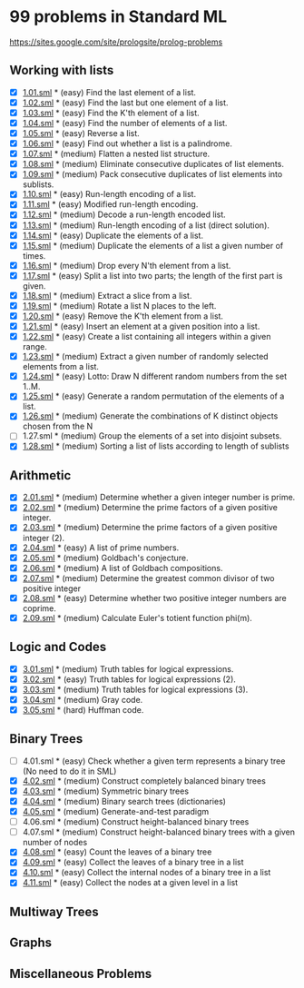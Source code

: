 # 99 problems in Standard ML

https://sites.google.com/site/prologsite/prolog-problems

## Working with lists
- [x] [1.01.sml](https://github.com/snahor/99/blob/master/sml/1.01.sml) * (easy) Find the last element of a list.
- [x] [1.02.sml](https://github.com/snahor/99/blob/master/sml/1.02.sml) * (easy) Find the last but one element of a list.
- [x] [1.03.sml](https://github.com/snahor/99/blob/master/sml/1.03.sml) * (easy) Find the K'th element of a list.
- [x] [1.04.sml](https://github.com/snahor/99/blob/master/sml/1.04.sml) * (easy) Find the number of elements of a list.
- [x] [1.05.sml](https://github.com/snahor/99/blob/master/sml/1.05.sml) * (easy) Reverse a list.
- [x] [1.06.sml](https://github.com/snahor/99/blob/master/sml/1.06.sml) * (easy) Find out whether a list is a palindrome.
- [x] [1.07.sml](https://github.com/snahor/99/blob/master/sml/1.07.sml) * (medium) Flatten a nested list structure.
- [x] [1.08.sml](https://github.com/snahor/99/blob/master/sml/1.08.sml) * (medium) Eliminate consecutive duplicates of list elements.
- [x] [1.09.sml](https://github.com/snahor/99/blob/master/sml/1.09.sml) * (medium) Pack consecutive duplicates of list elements into sublists.
- [x] [1.10.sml](https://github.com/snahor/99/blob/master/sml/1.10.sml) * (easy) Run-length encoding of a list.
- [x] [1.11.sml](https://github.com/snahor/99/blob/master/sml/1.11.sml) * (easy) Modified run-length encoding.
- [x] [1.12.sml](https://github.com/snahor/99/blob/master/sml/1.12.sml) * (medium) Decode a run-length encoded list.
- [x] [1.13.sml](https://github.com/snahor/99/blob/master/sml/1.13.sml) * (medium) Run-length encoding of a list (direct solution).
- [x] [1.14.sml](https://github.com/snahor/99/blob/master/sml/1.14.sml) * (easy) Duplicate the elements of a list.
- [x] [1.15.sml](https://github.com/snahor/99/blob/master/sml/1.15.sml) * (medium) Duplicate the elements of a list a given number of times.
- [x] [1.16.sml](https://github.com/snahor/99/blob/master/sml/1.16.sml) * (medium) Drop every N'th element from a list.
- [x] [1.17.sml](https://github.com/snahor/99/blob/master/sml/1.17.sml) * (easy) Split a list into two parts; the length of the first part is given.
- [x] [1.18.sml](https://github.com/snahor/99/blob/master/sml/1.18.sml) * (medium) Extract a slice from a list.
- [x] [1.19.sml](https://github.com/snahor/99/blob/master/sml/1.19.sml) * (medium) Rotate a list N places to the left.
- [x] [1.20.sml](https://github.com/snahor/99/blob/master/sml/1.20.sml) * (easy) Remove the K'th element from a list.
- [x] [1.21.sml](https://github.com/snahor/99/blob/master/sml/1.21.sml) * (easy) Insert an element at a given position into a list.
- [x] [1.22.sml](https://github.com/snahor/99/blob/master/sml/1.22.sml) * (easy) Create a list containing all integers within a given range.
- [x] [1.23.sml](https://github.com/snahor/99/blob/master/sml/1.23.sml) * (medium) Extract a given number of randomly selected elements from a list.
- [x] [1.24.sml](https://github.com/snahor/99/blob/master/sml/1.24.sml) * (easy) Lotto: Draw N different random numbers from the set 1..M.
- [x] [1.25.sml](https://github.com/snahor/99/blob/master/sml/1.25.sml) * (easy) Generate a random permutation of the elements of a list.
- [x] [1.26.sml](https://github.com/snahor/99/blob/master/sml/1.26.sml) * (medium) Generate the combinations of K distinct objects chosen from the N
- [ ] 1.27.sml * (medium) Group the elements of a set into disjoint subsets.
- [x] [1.28.sml](https://github.com/snahor/99/blob/master/sml/1.28.sml) * (medium) Sorting a list of lists according to length of sublists

## Arithmetic
- [x] [2.01.sml](https://github.com/snahor/99/blob/master/sml/2.01.sml) * (medium) Determine whether a given integer number is prime.
- [x] [2.02.sml](https://github.com/snahor/99/blob/master/sml/2.02.sml) * (medium) Determine the prime factors of a given positive integer.
- [x] [2.03.sml](https://github.com/snahor/99/blob/master/sml/2.03.sml) * (medium) Determine the prime factors of a given positive integer (2).
- [x] [2.04.sml](https://github.com/snahor/99/blob/master/sml/2.04.sml) * (easy) A list of prime numbers.
- [x] [2.05.sml](https://github.com/snahor/99/blob/master/sml/2.05.sml) * (medium) Goldbach's conjecture.
- [x] [2.06.sml](https://github.com/snahor/99/blob/master/sml/2.06.sml) * (medium) A list of Goldbach compositions.
- [x] [2.07.sml](https://github.com/snahor/99/blob/master/sml/2.07.sml) * (medium) Determine the greatest common divisor of two positive integer
- [x] [2.08.sml](https://github.com/snahor/99/blob/master/sml/2.08.sml) * (easy) Determine whether two positive integer numbers are coprime.
- [x] [2.09.sml](https://github.com/snahor/99/blob/master/sml/2.09.sml) * (medium) Calculate Euler's totient function phi(m).

## Logic and Codes
- [x] [3.01.sml](https://github.com/snahor/99/blob/master/sml/3.01.sml) * (medium) Truth tables for logical expressions.
- [x] [3.02.sml](https://github.com/snahor/99/blob/master/sml/3.02.sml) * (easy) Truth tables for logical expressions (2).
- [x] [3.03.sml](https://github.com/snahor/99/blob/master/sml/3.03.sml) * (medium) Truth tables for logical expressions (3).
- [x] [3.04.sml](https://github.com/snahor/99/blob/master/sml/3.04.sml) * (medium) Gray code.
- [x] [3.05.sml](https://github.com/snahor/99/blob/master/sml/3.05.sml) * (hard) Huffman code.

## Binary Trees
- [ ] 4.01.sml * (easy) Check whether a given term represents a binary tree (No need to do it in SML)
- [x] [4.02.sml](https://github.com/snahor/99/blob/master/sml/4.02.sml) * (medium) Construct completely balanced binary trees
- [x] [4.03.sml](https://github.com/snahor/99/blob/master/sml/4.03.sml) * (medium) Symmetric binary trees
- [x] [4.04.sml](https://github.com/snahor/99/blob/master/sml/4.04.sml) * (medium) Binary search trees (dictionaries)
- [x] [4.05.sml](https://github.com/snahor/99/blob/master/sml/4.05.sml) * (medium) Generate-and-test paradigm
- [ ] 4.06.sml * (medium) Construct height-balanced binary trees
- [ ] 4.07.sml * (medium) Construct height-balanced binary trees with a given number of nodes
- [x] [4.08.sml](https://github.com/snahor/99/blob/master/sml/4.08.sml) * (easy) Count the leaves of a binary tree
- [x] [4.09.sml](https://github.com/snahor/99/blob/master/sml/4.09.sml) * (easy) Collect the leaves of a binary tree in a list
- [x] [4.10.sml](https://github.com/snahor/99/blob/master/sml/4.10.sml) * (easy) Collect the internal nodes of a binary tree in a list
- [x] [4.11.sml](https://github.com/snahor/99/blob/master/sml/4.11.sml) * (easy) Collect the nodes at a given level in a list

## Multiway Trees

## Graphs

## Miscellaneous Problems
